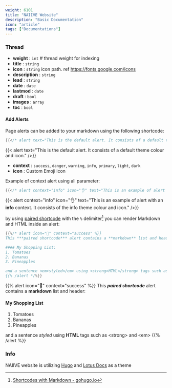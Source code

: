 ```yaml
---
weight: 6101
title: "NAIIVE Website"
description: "Basic Documentation"
icon: "article"
tags: ["Documentations"]
---
```


### Thread

- **weight** : `int` # thread weight for indexing
- **title** : `string`
- **icon** : `string` icon path. ref <https://fonts.google.com/icons>
- **description** : `string`
- **lead** : `string`
- **date** : `date`
- **lastmod** : `date`
- **draft** : `bool`
- **images** : `array`
- **toc** : `bool`

#### Add Alerts

Page alerts can be added to your markdown using the following shortcode:

```go
{{</* alert text="This is the default alert. It consists of a default theme colour and icon." /*/>}}
```

{{< alert text="This is the default alert. It consists of a default theme colour and icon." />}}

- **context** : `success`, `danger`, `warning`, `info`, `primary`, `light`, `dark`
- **icon** : Custom Emoji icon

Example of context alert using all parameter:

```go
{{</* alert context="info" icon="👌" text="This is an example of alert with an <strong>info</strong> context. It consists of the info theme colour and icon." /*/>}}
```

{{< alert context="info" icon="👌" text="This is an example of alert with an <strong>info</strong> context. It consists of the info theme colour and icon." />}}

by using [paired shortcode](https://gohugo.io/content-management/shortcodes/) with the `%` delimiter[^2] you can render Markdown and HTML inside an alert:

```go
{{%/* alert icon="🛒" context="success" %}}
This ***paired shortcode*** alert contains a **markdown** list and header:

#### My Shopping List:
1. Tomatoes
2. Bananas
3. Pineapples

and a sentence <em>styled</em> using <strong>HTML</strong> tags such as \<strong\> and \<em\>
{{% /alert */%}}
```

{{% alert icon="🛒" context="success" %}}
This ***paired shortcode*** alert contains a **markdown** list and header:

#### My Shopping List

1. Tomatoes
2. Bananas
3. Pineapples

and a sentence <em>styled</em> using <strong>HTML</strong> tags such as \<strong\> and \<em\>
{{% /alert %}}

### Info

NAIIVE website is utilizing [Hugo](https://github.com/gohugoio/hugo) and [Lotus Docs](https://github.com/colinwilson/lotusdocs) as a theme

[^2]: [Shortcodes with Markdown - gohugo.io](https://gohugo.io/content-management/shortcodes/#shortcodes-with-markdown)
